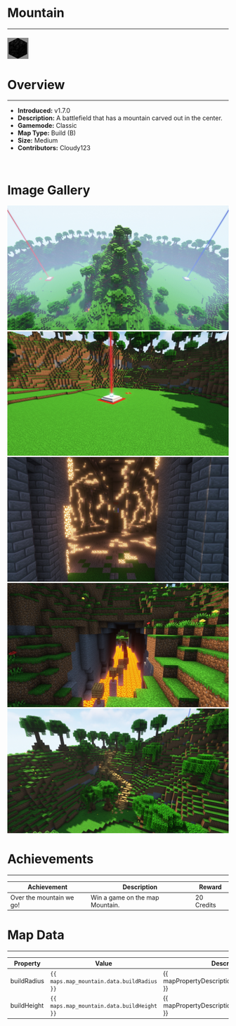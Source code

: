 # Mountain

***

#### ![mountainicon](../assets/maps/mountain/mountain-icon.jpg)

# Overview
***
- **Introduced:** v1.7.0
- **Description:** A battlefield that has a mountain carved out in the center.
- **Gamemode:** Classic
- **Map Type:** Build (B)
- **Size:** Medium
- **Contributors:** Cloudy123

<br />  

# Image Gallery
![Mountain - Overview](../assets/maps/mountain/mountain-overview.jpg '')
![Mountain - Beacon](../assets/maps/mountain/mountain-beacon.jpg '')
![Mountain - Middle](../assets/maps/mountain/mountain-middle.jpg '')
![Mountain - Flank1](../assets/maps/mountain/mountain-flank1.jpg '')
![Mountain - Flank2](../assets/maps/mountain/mountain-flank2.jpg '')

# Achievements
***

| Achievement | Description | Reward |
| ----- | ----- | ------ |
| Over the mountain we go! | Win a game on the map Mountain. | 20 Credits |



# Map Data
***

| Property | Value | Description |
| ----------- | ----------- | ------ |
| buildRadius |`{{ maps.map_mountain.data.buildRadius }}`| {{ mapPropertyDescriptions.buildRadius.classic }} |
| buildHeight |`{{ maps.map_mountain.data.buildHeight }}`| {{ mapPropertyDescriptions.buildHeight.classic }} |